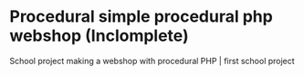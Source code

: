 # Procedural simple procedural php webshop (Inclomplete)
School project making a webshop with procedural PHP | first school project
